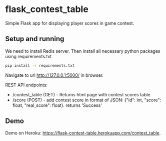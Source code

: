 # flask_contest_table
Simple Flask app for displaying player scores in game contest.

## Setup and running
We need to install Redis server. Then install all necessary python packages using requirements.txt


```bash
pip install -r requirements.txt
```

Navigate to url http://127.0.0.1:5000/ in browser.

REST API endpoints:

* /contest_table (GET) - Returns html page with contest scores table.
* /score (POST) - add contest score in format of JSON: {"id": int, "score": float, "real_score": float}. returns 'Success'

## Demo
Demo on Heroku: https://flask-contest-table.herokuapp.com/contest_table.
